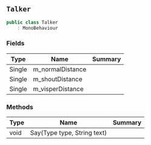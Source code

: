## `Talker`

```csharp
public class Talker
    : MonoBehaviour
```

### Fields

| Type | Name | Summary | 
| --- | --- | --- | 
| Single | m_normalDistance |  | 
| Single | m_shoutDistance |  | 
| Single | m_visperDistance |  | 


### Methods

| Type | Name | Summary | 
| --- | --- | --- | 
| void | Say(Type type, String text) |  | 


